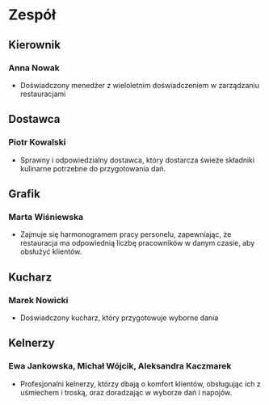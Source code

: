 # Zespół

## Kierownik

### Anna Nowak 
- Doświadczony menedżer z wieloletnim doświadczeniem w zarządzaniu restauracjami

## Dostawca

### Piotr Kowalski 
- Sprawny i odpowiedzialny dostawca, który dostarcza świeże składniki kulinarne potrzebne do przygotowania dań.

## Grafik

### Marta Wiśniewska 
- Zajmuje się harmonogramem pracy personelu, zapewniając, że restauracja ma odpowiednią liczbę pracowników w danym czasie, aby obsłużyć klientów.

## Kucharz

### Marek Nowicki 
- Doświadczony kucharz, który przygotowuje wyborne dania 

## Kelnerzy

### Ewa Jankowska, Michał Wójcik, Aleksandra Kaczmarek 
- Profesjonalni kelnerzy, którzy dbają o komfort klientów, obsługując ich z uśmiechem i troską, oraz doradzając w wyborze dań i napojów.

